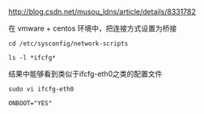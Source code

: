 http://blog.csdn.net/musou_ldns/article/details/8331782

在 vmware + centos 环境中，把连接方式设置为桥接

```
cd /etc/sysconfig/network-scripts

ls -l *ifcfg*

```

结果中能够看到类似于ifcfg-eth0之类的配置文件

```
sudo vi ifcfg-eth0

ONBOOT="YES"
```